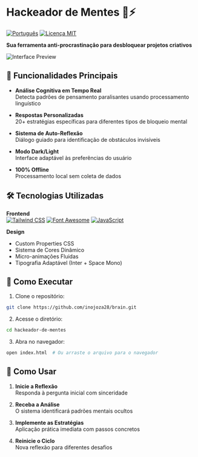 # Hackeador de Mentes 🧠⚡

[![Português](https://img.shields.io/badge/Idioma-Portugu%C3%AAs_BR-brightgreen)](README.md)
[![Licença MIT](https://img.shields.io/badge/Licen%C3%A7a-MIT-blue.svg)](LICENSE)

**Sua ferramenta anti-procrastinação para desbloquear projetos criativos**

![Interface Preview](img/tela01.png) <!-- Adicione imagem de preview -->

## 🌟 Funcionalidades Principais

- **Análise Cognitiva em Tempo Real**  
  Detecta padrões de pensamento paralisantes usando processamento linguístico

- **Respostas Personalizadas**  
  20+ estratégias específicas para diferentes tipos de bloqueio mental

- **Sistema de Auto-Reflexão**  
  Diálogo guiado para identificação de obstáculos invisíveis

- **Modo Dark/Light**  
  Interface adaptável às preferências do usuário

- **100% Offline**  
  Processamento local sem coleta de dados

## 🛠 Tecnologias Utilizadas

**Frontend**  
[![Tailwind CSS](https://img.shields.io/badge/Tailwind_CSS-38B2AC?style=flat&logo=tailwind-css&logoColor=white)](https://tailwindcss.com/)
[![Font Awesome](https://img.shields.io/badge/Font_Awesome-528DD7?style=flat&logo=font-awesome&logoColor=white)](https://fontawesome.com/)
[![JavaScript](https://img.shields.io/badge/JavaScript-F7DF1E?style=flat&logo=javascript&logoColor=black)](https://developer.mozilla.org/en-US/docs/Web/JavaScript)

**Design**  
- Custom Properties CSS
- Sistema de Cores Dinâmico
- Micro-animações Fluidas
- Tipografia Adaptável (Inter + Space Mono)

## 🚀 Como Executar

1. Clone o repositório:
```bash
git clone https://github.com/inojoza28/brain.git
```

2. Acesse o diretório:
```bash
cd hackeador-de-mentes
```

3. Abra no navegador:
```bash
open index.html  # Ou arraste o arquivo para o navegador
```

## 🧠 Como Usar

1. **Inicie a Reflexão**  
   Responda à pergunta inicial com sinceridade

2. **Receba a Análise**  
   O sistema identificará padrões mentais ocultos

3. **Implemente as Estratégias**  
   Aplicação prática imediata com passos concretos

4. **Reinicie o Ciclo**  
   Nova reflexão para diferentes desafios


